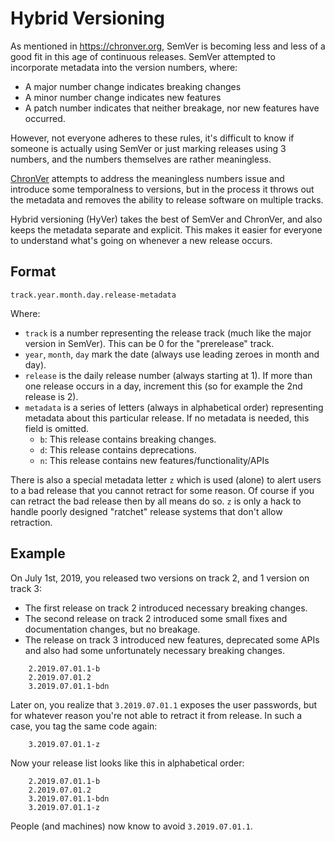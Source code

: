 Hybrid Versioning
=================

As mentioned in https://chronver.org, SemVer is becoming less and less of a good fit in this age of continuous releases. SemVer attempted to incorporate metadata into the version numbers, where:

- A major number change indicates breaking changes
- A minor number change indicates new features
- A patch number indicates that neither breakage, nor new features have occurred.

However, not everyone adheres to these rules, it's difficult to know if someone is actually using SemVer or just marking releases using 3 numbers, and the numbers themselves are rather meaningless.

[ChronVer](https://chronver.org) attempts to address the meaningless numbers issue and introduce some temporalness to versions, but in the process it throws out the metadata and removes the ability to release software on multiple tracks.

Hybrid versioning (HyVer) takes the best of SemVer and ChronVer, and also keeps the metadata separate and explicit. This makes it easier for everyone to understand what's going on whenever a new release occurs.


Format
------

    track.year.month.day.release-metadata

Where:

- `track` is a number representing the release track (much like the major version in SemVer). This can be 0 for the "prerelease" track.
- `year`, `month`, `day` mark the date (always use leading zeroes in month and day).
- `release` is the daily release number (always starting at 1). If more than one release occurs in a day, increment this (so for example the 2nd release is 2).
- `metadata` is a series of letters (always in alphabetical order) representing metadata about this particular release. If no metadata is needed, this field is omitted.
  - `b`: This release contains breaking changes.
  - `d`: This release contains deprecations.
  - `n`: This release contains new features/functionality/APIs

There is also a special metadata letter `z` which is used (alone) to alert users to a bad release that you cannot retract for some reason. Of course if you can retract the bad release then by all means do so. `z` is only a hack to handle poorly designed "ratchet" release systems that don't allow retraction.


Example
-------

On July 1st, 2019, you released two versions on track 2, and 1 version on track 3:

- The first release on track 2 introduced necessary breaking changes.
- The second release on track 2 introduced some small fixes and documentation changes, but no breakage.
- The release on track 3 introduced new features, deprecated some APIs and also had some unfortunately necessary breaking changes.

```
    2.2019.07.01.1-b
    2.2019.07.01.2
    3.2019.07.01.1-bdn
```

Later on, you realize that `3.2019.07.01.1` exposes the user passwords, but for whatever reason you're not able to retract it from release. In such a case, you tag the same code again:

```
    3.2019.07.01.1-z
```

Now your release list looks like this in alphabetical order:

```
    2.2019.07.01.1-b
    2.2019.07.01.2
    3.2019.07.01.1-bdn
    3.2019.07.01.1-z
```

People (and machines) now know to avoid `3.2019.07.01.1`.
